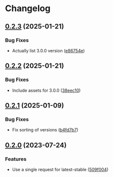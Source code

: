 # Changelog

## [0.2.3](https://github.com/ysthakur/asdf-amm/compare/v0.2.2...v0.2.3) (2025-01-21)


### Bug Fixes

* Actually list 3.0.0 version ([e86754e](https://github.com/ysthakur/asdf-amm/commit/e86754e6938c9d81b6f3afbde0c3fdb0540a1c05))

## [0.2.2](https://github.com/ysthakur/asdf-amm/compare/v0.2.1...v0.2.2) (2025-01-21)


### Bug Fixes

* Include assets for 3.0.0 ([38eec10](https://github.com/ysthakur/asdf-amm/commit/38eec108c5cd697ee9900135ef83719630030590))

## [0.2.1](https://github.com/ysthakur/asdf-amm/compare/v0.2.0...v0.2.1) (2025-01-09)


### Bug Fixes

* Fix sorting of versions ([b4fd7b7](https://github.com/ysthakur/asdf-amm/commit/b4fd7b7af96aefe5b7d1c99c1b693e9be57f3cef))

## [0.2.0](https://github.com/ysthakur/asdf-amm/compare/v0.1.1...v0.2.0) (2023-07-24)


### Features

* Use a single request for latest-stable ([509f004](https://github.com/ysthakur/asdf-amm/commit/509f00409ec59c044f0c885744e6903c7c4f6dd0))
